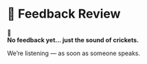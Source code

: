# 📝 Feedback Review

🦗  
**No feedback yet... just the sound of crickets.**

We’re listening — as soon as someone speaks.
